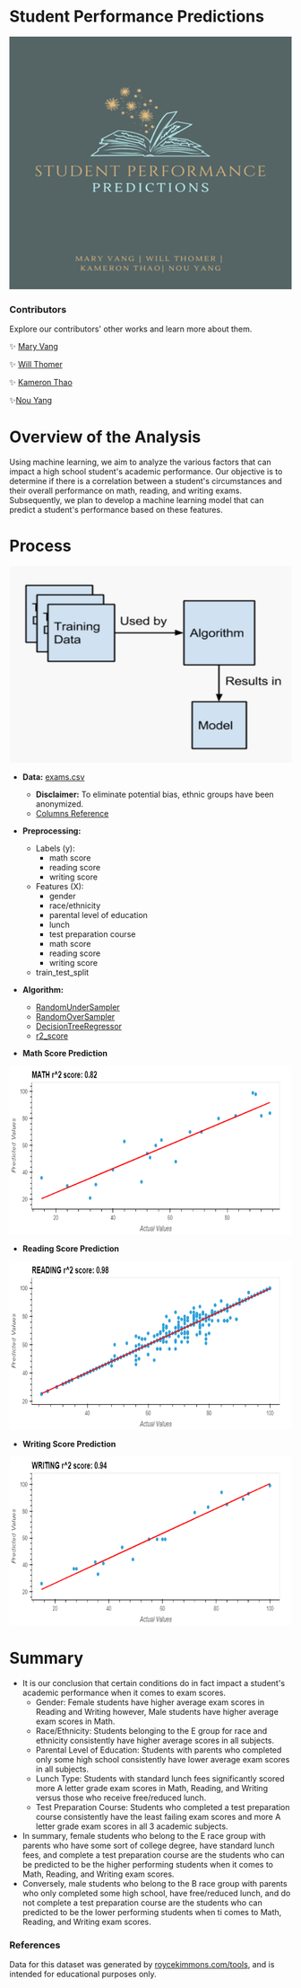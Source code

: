 # Student Performance Predictions

<!-- ![](Images/Group1.png) -->
<p align="center">
    <img src="Images/Group1.png" alt="Group Image" width="700"
    height="450">
</p>

### Contributors 
Explore our contributors' other works and learn more about them. 

&#10024; [Mary Vang](https://github.com/Vang59)

&#10024; [Will Thomer](https://github.com/Siskeaux)

&#10024; [Kameron Thao](https://github.com/KThao17)

&#10024;[Nou Yang](https://github.com/nouyang0620)

# Overview of the Analysis
Using machine learning, we aim to analyze the various factors that can impact a high school student's academic performance. Our objective is to determine if there is a correlation between a student's circumstances and their overall performance on math, reading, and writing exams. Subsequently, we plan to develop a machine learning model that can predict a student's performance based on these features. 

#  Process 
<p align="center">
    <img src="Images/ml.jpg" alt="Group Image" width="650" height="350">
</p>

* **Data:** [exams.csv](Resources/Student_DataType_Conversion.csv)
    * **Disclaimer:** To eliminate potential bias, ethnic groups have been anonymized. 
    * [Columns Reference](Images/NumericConversionReference.png)

* **Preprocessing:**
    * Labels (y): 
        * math score
        * reading score
        * writing score
    * Features (X):
        * gender
        * race/ethnicity
        * parental level of education
        * lunch
        * test preparation course
        * math score
        * reading score
        * writing score
    * train_test_split 
* **Algorithm:**
    * [RandomUnderSampler](https://imbalanced-learn.org/dev/references/generated/imblearn.under_sampling.RandomUnderSampler.html)
    * [RandomOverSampler](https://imbalanced-learn.org/dev/references/generated/imblearn.over_sampling.RandomOverSampler.html)
    * [DecisionTreeRegressor](https://scikit-learn.org/stable/modules/generated/sklearn.tree.DecisionTreeRegressor.html)
    * [r2_score](https://scikit-learn.org/stable/modules/generated/sklearn.metrics.r2_score.html)

* **Math Score Prediction**
<p align="center">
    <img src="Images/math.png" alt="Group Image" width="600" height="300">
</p>

* **Reading Score Prediction**
<p align="center">
    <img src="Images/reading.png" alt="Group Image" width="600" height="300">
</p>

* **Writing Score Prediction**
<p align="center">
    <img src="Images/writing.png" alt="Group Image" width="600" height="300">
</p>

# Summary

* It is our conclusion that certain conditions do in fact impact a student's academic performance when it comes to exam scores. 
    * Gender: Female students have higher average exam scores in Reading and Writing however, Male students have higher average exam scores in Math.
    * Race/Ethnicity: Students belonging to the E group for race and ethnicity consistently have higher average scores in all subjects.
    * Parental Level of Education: Students with parents who completed only some high school consistently have lower average exam scores in all subjects.
    * Lunch Type: Students with standard lunch fees significantly scored more A letter grade exam scores in Math, Reading, and Writing versus those who receive free/reduced lunch.
    * Test Preparation Course: Students who completed a test preparation course consistently have the least failing exam scores and more A letter grade exam scores in all 3 academic subjects. 
* In summary, female students who belong to the E race group with parents who have some sort of college degree, have standard lunch fees, and complete a test preparation course are the students who can be predicted to be the higher performing students when it comes to Math, Reading, and Writing exam scores. 
* Conversely, male students who belong to the B race group with parents who only completed some high school, have free/reduced lunch, and do not complete a test preparation course are the students who can predicted to be the lower performing students when ti comes to Math, Reading, and Writing exam scores.

### References
Data for this dataset was generated by [roycekimmons.com/tools](http://roycekimmons.com/tools), and is intended for educational purposes only. 
